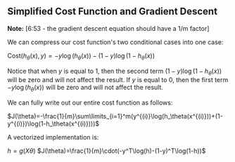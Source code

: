 ## Simplified Cost Function and Gradient Descent

**Note:** [6:53 - the gradient descent equation should have a 1/m factor]

We can compress our cost function's two conditional cases into one case:

$\text{Cost}(h_\theta(x),y)=-y\log(h_\theta(x))-(1-y)\log(1-h_\theta(x))$

Notice that when $y$ is equal to $1$, then the second term $(1-y)\log(1-h_\theta(x))$ will be zero and will not affect the result. If $y$ is equal to $0$, then the first term $-y\log(h_\theta(x))$ will be zero and will not affect the result.

We can fully write out our entire cost function as follows:

$J(\theta)=-\frac{1}{m}\sum\limits_{i=1}^m(y^{(i)}\log(h_\theta(x^{(i)}))+(1-y^{(i)})\log(1-h_\theta(x^{(i)})))$

A vectorized implementation is:

$h=g(X\theta)$
$J(\theta)=\frac{1}{m}\cdot(-y^T\log(h)-(1-y)^T\log(1-h))$

